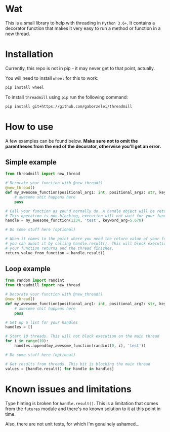 # Wat

This is a small library to help with threading in `Python 3.6+`.
It contains a decorator function that makes it very easy to run a method or function in a new thread.

# Installation

Currently, this repo is not in pip - it may never get to that point, actually. 

You will need to install `wheel` for this to work:
```bash
pip install wheel
```

To install `threadmill` using `pip` run the following command:
```bash
pip install git+https://github.com/gaborzelei/threadmill
```

# How to use

A few examples can be found below. 
**Make sure not to omit the parentheses from the end of the decorator, otherwise you'll get an error.**

## Simple example
```python
from threadmill import new_thread

# Decorate your function with @new_thread()
@new_thread()
def my_awesome_function(positional_arg1: int, positional_arg2: str, keyword_arg: float = 1.234) -> int:
    # awesome shit happens here
    pass

# Call your function as you'd normally do. A handle object will be returned here.
# This operation is non-blocking, execution will not wait for your function to return here.
handle = my_awesome_function(1234, 'test', keyword_arg=5.678)

# Do some stuff here (optional)

# When it comes to the point where you need the return value of your function, 
# you can await it by calling handle.result(). This will block execution until
# your function returns and the thread finishes.
return_value_from_function = handle.result()
```

## Loop example
```python
from random import randint
from threadmill import new_thread

# Decorate your function with @new_thread()
@new_thread()
def my_awesome_function(positional_arg1: int, positional_arg2: str, keyword_arg: float = 1.234) -> int:
    # awesome shit happens here
    pass

# Set up a list for your handles
handles = []

# Start 10 threads. This will not block execution on the main thread
for i in range(10):
    handles.append(my_awesome_function(randint(0, i), 'test'))

# Do some stuff here (optional)

# Get results from threads. This bit is blocking the main thread
values = [handle.result() for handle in handles]
```

# Known issues and limitations
Type hinting is broken for `handle.result()`. 
This is a limitation that comes from the `futures` module and there's no known solution to it at this point in time.

Also, there are not unit tests, for which I'm genuinely ashamed...
